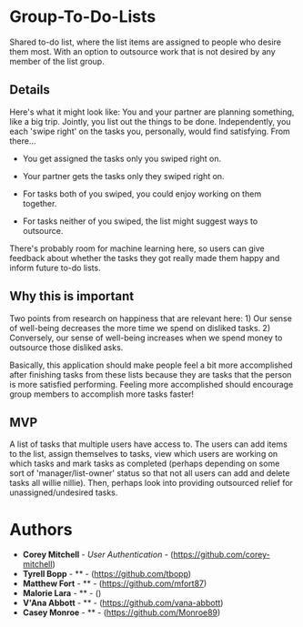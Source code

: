 # Group-To-Do-Lists

Shared to-do list, where the list items are assigned to people who desire them most. With an option to outsource work that is not desired by any member of the list group.

## Details

Here's what it might look like: You and your partner are planning something, like a big trip. Jointly, you list out the things to be done. Independently, you each 'swipe right' on the tasks you, personally, would find satisfying. From there…

* You get assigned the tasks only you swiped right on.

* Your partner gets the tasks only they swiped right on.

* For tasks both of you swiped, you could enjoy working on them together.

* For tasks neither of you swiped, the list might suggest ways to outsource.

There's probably room for machine learning here, so users can give feedback about whether the tasks they got really made them happy and inform future to-do lists.

## Why this is important

Two points from research on happiness that are relevant here: 1) Our sense of well-being decreases the more time we spend on disliked tasks. 2) Conversely, our sense of well-being increases when we spend money to outsource those disliked asks.

Basically, this application should make people feel a bit more accomplished after finishing tasks from these lists because they are tasks that the person is more satisfied performing. Feeling more accomplished should encourage group members to accomplish more tasks faster!

## MVP

A list of tasks that multiple users have access to. The users can add items to the list, assign themselves to tasks, view which users are working on which tasks and mark tasks as completed (perhaps depending on some sort of 'manager/list-owner' status so that not all users can add and delete tasks all willie nillie). Then, perhaps look into providing outsourced relief for unassigned/undesired tasks.

# Authors

* **Corey Mitchell** - *User Authentication* - (https://github.com/corey-mitchell)
* **Tyrell Bopp** - ** - (https://github.com/tbopp)
* **Matthew Fort** - ** - (https://github.com/mfort87)
* **Malorie Lara** - ** - ()
* **V'Ana Abbott** - ** - (https://github.com/vana-abbott)
* **Casey Monroe** - ** - (https://github.com/Monroe89)
